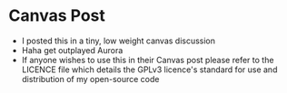 # Canvas Post

* I posted this in a tiny, low weight canvas discussion
* Haha get outplayed Aurora
* If anyone wishes to use this in their Canvas post please refer to the LICENCE file which details the GPLv3 
  licence's standard for use and distribution of my open-source code
